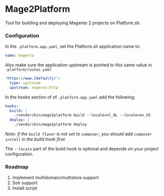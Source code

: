 # Mage2Platform

Tool for building and deploying Magento 2 projects on Platform.sh.

### Configuration

In the `.platform.app.yaml`, set the Platform.sh application name to:

```yaml
name: magento
```

Also make sure the application upstream is pointed to this same value in `.platform/routes.yaml`

```yaml
'https://www.{default}/':
  type: upstream
  upstream: magento:http
```

In the hooks section of of `.platform.app.yaml` add the following:

```yaml
hooks:
  build: |
    ./vendor/bin/mage2platform build --locale=nl_NL --locale=en_US
  deploy: |
    ./vendor/bin/mage2platform deploy
```

_Note: if the `build flavor` is not set to `composer`, you should add `composer install` in the build hook first._

The `--locale` part of the build hook is optional and depends on your project configuration.

### Roadmap

1. Implement multidomain/multistore support
2. Solr support
3. Install script
